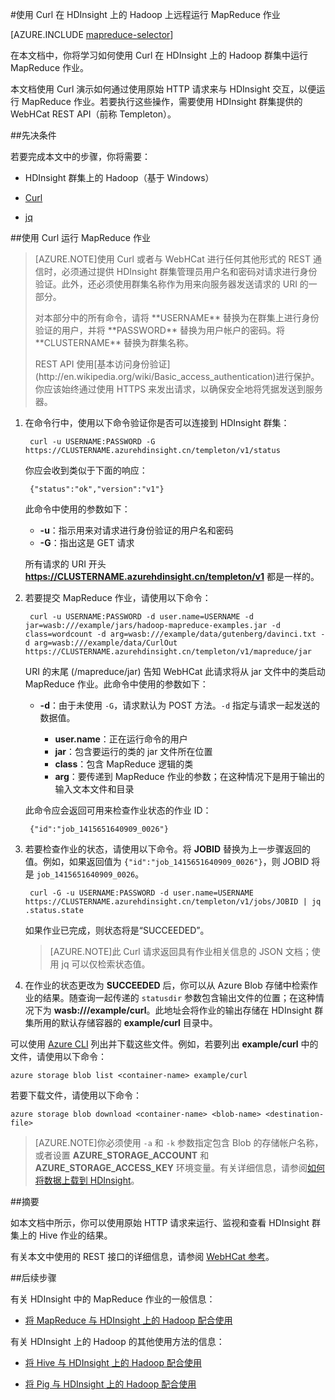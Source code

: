 <properties
   pageTitle="将 MapReduce 和 Curl 与 HDInsight 中的 Hadoop 配合使用 | Microsoft Azure"
   description="了解如何使用 Curl 在 HDInsight 上的 Hadoop 上远程运行 MapReduce 作业。"
   services="hdinsight"
   documentationCenter=""
   authors="Blackmist"
   manager="paulettm"
   editor="cgronlun"
   tags="azure-portal"/>

<tags
	ms.service="hdinsight"
	ms.date="12/04/2015"
	wacn.date="01/14/2016"/>

#使用 Curl 在 HDInsight 上的 Hadoop 上远程运行 MapReduce 作业

[AZURE.INCLUDE [mapreduce-selector](../includes/hdinsight-selector-use-mapreduce.md)]

在本文档中，你将学习如何使用 Curl 在 HDInsight 上的 Hadoop 群集中运行 MapReduce 作业。

本文档使用 Curl 演示如何通过使用原始 HTTP 请求来与 HDInsight 交互，以便运行 MapReduce 作业。若要执行这些操作，需要使用 HDInsight 群集提供的 WebHCat REST API（前称 Templeton）。

##<a id="prereq"></a>先决条件

若要完成本文中的步骤，你将需要：

* HDInsight 群集上的 Hadoop（基于 Windows）

* [Curl](http://curl.haxx.se/)

* [jq](http://stedolan.github.io/jq/)

##<a id="curl"></a>使用 Curl 运行 MapReduce 作业

> [AZURE.NOTE]使用 Curl 或者与 WebHCat 进行任何其他形式的 REST 通信时，必须通过提供 HDInsight 群集管理员用户名和密码对请求进行身份验证。此外，还必须使用群集名称作为用来向服务器发送请求的 URI 的一部分。
> <p>对本部分中的所有命令，请将 **USERNAME** 替换为在群集上进行身份验证的用户，并将 **PASSWORD** 替换为用户帐户的密码。将 **CLUSTERNAME** 替换为群集名称。
> <p>REST API 使用[基本访问身份验证](http://en.wikipedia.org/wiki/Basic_access_authentication)进行保护。你应该始终通过使用 HTTPS 来发出请求，以确保安全地将凭据发送到服务器。

1. 在命令行中，使用以下命令验证你是否可以连接到 HDInsight 群集：

        curl -u USERNAME:PASSWORD -G https://CLUSTERNAME.azurehdinsight.cn/templeton/v1/status

    你应会收到类似于下面的响应：

        {"status":"ok","version":"v1"}

    此命令中使用的参数如下：

    * **-u**：指示用来对请求进行身份验证的用户名和密码
    * **-G**：指出这是 GET 请求

    所有请求的 URI 开头 **https://CLUSTERNAME.azurehdinsight.cn/templeton/v1** 都是一样的。

2. 若要提交 MapReduce 作业，请使用以下命令：

		curl -u USERNAME:PASSWORD -d user.name=USERNAME -d jar=wasb:///example/jars/hadoop-mapreduce-examples.jar -d class=wordcount -d arg=wasb:///example/data/gutenberg/davinci.txt -d arg=wasb:///example/data/CurlOut https://CLUSTERNAME.azurehdinsight.cn/templeton/v1/mapreduce/jar

    URI 的末尾 (/mapreduce/jar) 告知 WebHCat 此请求将从 jar 文件中的类启动 MapReduce 作业。此命令中使用的参数如下：

	* **-d**：由于未使用 `-G`，请求默认为 POST 方法。`-d` 指定与请求一起发送的数据值。

        * **user.name**：正在运行命令的用户
        * **jar**：包含要运行的类的 jar 文件所在位置
        * **class**：包含 MapReduce 逻辑的类
        * **arg**：要传递到 MapReduce 作业的参数；在这种情况下是用于输出的输入文本文件和目录

    此命令应会返回可用来检查作业状态的作业 ID：

        {"id":"job_1415651640909_0026"}

3. 若要检查作业的状态，请使用以下命令。将 **JOBID** 替换为上一步骤返回的值。例如，如果返回值为 `{"id":"job_1415651640909_0026"}`，则 JOBID 将是 `job_1415651640909_0026`。

        curl -G -u USERNAME:PASSWORD -d user.name=USERNAME https://CLUSTERNAME.azurehdinsight.cn/templeton/v1/jobs/JOBID | jq .status.state

	如果作业已完成，则状态将是“SUCCEEDED”。

    > [AZURE.NOTE]此 Curl 请求返回具有作业相关信息的 JSON 文档；使用 jq 可以仅检索状态值。

4. 在作业的状态更改为 **SUCCEEDED** 后，你可以从 Azure Blob 存储中检索作业的结果。随查询一起传递的 `statusdir` 参数包含输出文件的位置；在这种情况下为 **wasb:///example/curl**。此地址会将作业的输出存储在 HDInsight 群集所用的默认存储容器的 **example/curl** 目录中。

可以使用 [Azure CLI](/documentation/articles/xplat-cli-install) 列出并下载这些文件。例如，若要列出 **example/curl** 中的文件，请使用以下命令：

	azure storage blob list <container-name> example/curl

若要下载文件，请使用以下命令：

	azure storage blob download <container-name> <blob-name> <destination-file>

> [AZURE.NOTE]你必须使用 `-a` 和 `-k` 参数指定包含 Blob 的存储帐户名称，或者设置 **AZURE\_STORAGE\_ACCOUNT** 和 **AZURE\_STORAGE\_ACCESS\_KEY** 环境变量。有关详细信息，请参阅[如何将数据上载到 HDInsight](/documentation/articles/hdinsight-upload-data)。

##<a id="summary"></a>摘要

如本文档中所示，你可以使用原始 HTTP 请求来运行、监视和查看 HDInsight 群集上的 Hive 作业的结果。

有关本文中使用的 REST 接口的详细信息，请参阅 [WebHCat 参考](https://cwiki.apache.org/confluence/display/Hive/WebHCat+Reference)。

##<a id="nextsteps"></a>后续步骤

有关 HDInsight 中的 MapReduce 作业的一般信息：

* [将 MapReduce 与 HDInsight 上的 Hadoop 配合使用](/documentation/articles/hdinsight-use-mapreduce)

有关 HDInsight 上的 Hadoop 的其他使用方法的信息：

* [将 Hive 与 HDInsight 上的 Hadoop 配合使用](/documentation/articles/hdinsight-use-hive)

* [将 Pig 与 HDInsight 上的 Hadoop 配合使用](/documentation/articles/hdinsight-use-pig)

<!---HONumber=79-->
